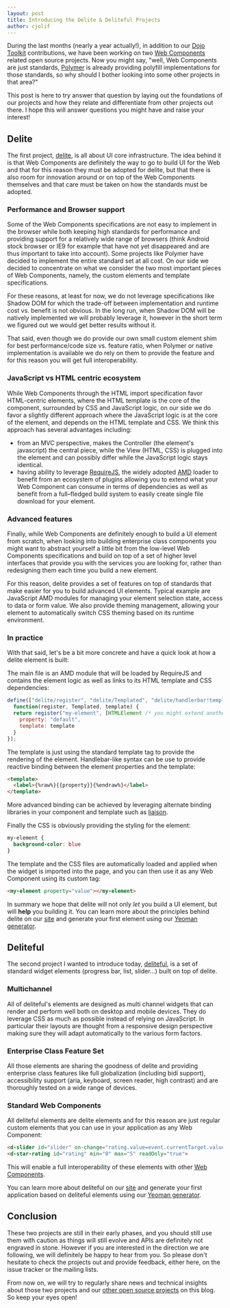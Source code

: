 ```yaml
---
layout: post
title: Introducing the Delite & Deliteful Projects
author: cjolif
---
```


During the last months (nearly a year actually!), in addition to our <a href="http://dojotoolkit.org/">Dojo Toolkit</a>
contributions, we have been working on two [Web Components](http://www.w3.org/TR/components-intro/) related open source
projects. Now you might say, "well, Web Components are just standards, [Polymer](http://www.polymer-project.org/) is already
providing polyfill implementations for those standards, so why should I bother looking into some other projects in that area?"

This post is here to try answer that question by laying out the foundations of our projects and how they relate and 
differentiate from other projects out there. I hope this will answer questions you might have and raise your interest! 

## Delite

The first project, [delite](/delite/index.html), is all about UI core infrastructure. The idea behind it is that 
Web Components are definitely the way to go to build UI for the Web and that for this reason they must be adopted
for delite, but that there is also room for innovation around or on top of the Web Components themselves and that care
must be taken on how the standards must be adopted.

<!--more-->

### Performance and Browser support

Some of the Web Components specifications are not easy to implement in the browser while both keeping high 
standards for performance and providing support for a relatively wide range of browsers (think Android stock browser or IE9 for 
example that have not yet disappeared and are thus important to take into account). Some projects like Polymer have decided
to implement the entire standard set at all cost. On our side we decided to concentrate on what we consider the two most 
important pieces of Web Components, namely, the custom elements and template specifications. 

For these reasons, at least for now, we do not leverage specifications like Shadow DOM for which the trade-off between 
implementation and runtime cost vs. benefit is not obvious. In the long run, when Shadow DOM will be natively implemented 
we will probably leverage it, however in the short term we figured out we would get better results without it.

That said, even though we do provide our own small custom element shim for best performance/code size vs. feature ratio, 
when Polymer or native implementation is available we do rely on them to provide the feature and for this reason you 
will get full interoperability.

### JavaScript vs HTML centric ecosystem

While Web Components through the HTML import specification favor HTML-centric elements, where the HTML template is the 
core of the component, surrounded by CSS and JavaScript logic, on our side we do favor a slightly different approach
where the JavaScript logic is at the core of the element, and depends on the HTML template and CSS. We think this approach
has several advantages including:

  * from an MVC perspective, makes the Controller (the element's javascript) the central piece, while the View
  (HTML, CSS) is plugged into the element and can possibly differ while the JavaScript logic stays identical.
  * having ability to leverage [RequireJS](http://requirejs.org), the widely adopted [AMD](http://requirejs.org/docs/whyamd.html) loader 
   to benefit from an ecosystem of plugins allowing you to extend what your Web Component can consume in terms of dependencies
   as well as benefit from a full–fledged build system to easily create single file download for your element.

### Advanced features

Finally, while Web Components are definitely enough to build a UI element from scratch, when looking into building
enterprise class components you might want to abstract yourself a little bit from the low-level Web Components 
specifications and build on top of a set of higher level interfaces that provide you with the services you are 
looking for, rather than redesigning them each time you build a new element.

For this reason, delite provides a set of features on top of standards that make easier for you to build advanced UI elements. 
Typical example are JavaScript AMD modules for managing your element selection state, access to data or form value. We 
also provide theming management, allowing your element to automatically switch CSS theming based on its runtime
environment.

### In practice

With that said, let's be a bit more concrete and have a quick look at how a delite element is built:

The main file is an AMD module that will be loaded by RequireJS and contains the element logic as well as links
to its HTML template and CSS dependencies:

```js
define(["delite/register", "delite/Templated", "delite/handlerbar!template.html", "delite/css!style.css"],
  function(register, Templated, template) {
  return register("my-element", [HTMLElement /* you might extend another HTML element*/, Templated], {
    property: "default",
    template: template
  }
});
```

The template is just using the standard template tag to provide the rendering of the element. Handlebar-like syntax
can be use to provide reactive binding between the element properties and the template:

```html
<template>
  <label>{%raw%}{{property}}{%endraw%}</label>
</template>
```

More advanced binding can be achieved by leveraging alternate binding libraries in your component and template such as <a href="https://github.com/ibm-js/liaison">liaison</a>.

Finally the CSS is obviously providing the styling for the element:

```css
my-element {
  background-color: blue
}
```

The template and the CSS files are automatically loaded and applied when the widget is imported into the page, and 
you can then use it as any Web Component using its custom tag:

```html
<my-element property="value"></my-element>
```

In summary we hope that delite will not only _let_ you build a UI element, but will **help** you building it. You can learn 
more about the principles behind delite on our [site](/delite/index.html) and generate your first element using our 
[Yeoman generator](/delite/getting-started.html).

## Deliteful

The second project I wanted to introduce today, [deliteful](/deliteful/index.html), is a set of standard widget elements
(progress bar, list, slider...) built on top of delite.

### Multichannel

All of deliteful's elements are designed as multi channel widgets that can render and perform well both on desktop and mobile devices.
They do leverage CSS as much as possible instead of relying on JavaScript. In particular their layouts are thought
from a responsive design perspective making sure they will adapt automatically to the various form factors.

### Enterprise Class Feature Set

All those elements are sharing the goodness of delite and providing enterprise class features like full globalization 
(including bidi support), accessibility support (aria, keyboard, screen reader, high contrast) and are thoroughly tested 
on a wide range of devices.

### Standard Web Components

All deliteful elements are delite elements and for this reason are just regular custom elements that you can use in 
your application as any Web Component:

```html
<d-slider id="slider" on-change="rating.value=event.currentTarget.value" min="0" max="5"></d-slider>
<d-star-rating id="rating" min="0" max="5" readOnly="true">
```

This will enable a full interoperability of these elements with other <a href="http://webcomponents.org/">Web Components</a>.

You can learn more about deliteful on our [site](/deliteful/index.html) and generate your first application based on 
deliteful elements using our [Yeoman generator](/deliteful/getting-started.html).

## Conclusion

These two projects are still in their early phases, and you should still use them with caution as things will still evolve
and APIs are definitely not engraved in stone. However if you are interested in the direction we are following, we will
definitely be happy to hear from you. So please don't hesitate to check the projects out and provide feedback, 
either here, on the issue tracker or the mailing lists.

From now on, we will try to regularly share news and technical insights about those two projects and 
our [other open source projects](https://github.com/ibm-js) on this blog. So keep your eyes open!
 


